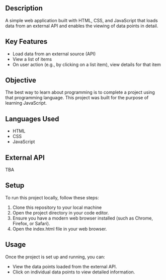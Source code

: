 ## Description
A simple web application built with HTML, CSS, and JavaScript that loads data from an external API and enables the viewing of data points in detail.

## Key Features
- Load data from an external source (API)
- View a list of items
- On user action (e.g., by clicking on a list item), view details for that item

## Objective
The best way to learn about programming is to complete a project using that programming language. This project was built for the purpose of learning JavaScript.

## Languages Used
- HTML
- CSS
- JavaScript

## External API
TBA

## Setup
To run this project locally, follow these steps:

1. Clone this repository to your local machine
2.	Open the project directory in your code editor.
3.	Ensure you have a modern web browser installed (such as Chrome, Firefox, or Safari).
4.	Open the index.html file in your web browser.

## Usage
Once the project is set up and running, you can:

- View the data points loaded from the external API.
- Click on individual data points to view detailed information.

